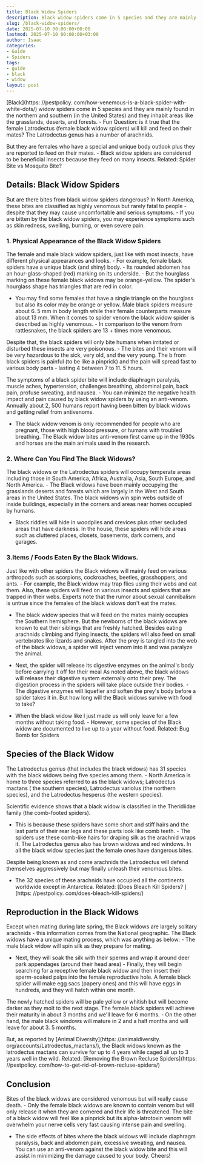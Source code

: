 ```yaml
---
title: Black Widow Spiders
description: Black widow spiders come in 5 species and they are mainly found in the northern and southern in the United States and they inhabit areas like the grasslands,...
slug: /black-widow-spiders/
date: 2025-07-10 00:00:00+00:00
lastmod: 2025-07-10 00:00:00+03:00
author: Isaac
categories:
- Guide
- Spiders
tags:
- guide
- black
- widow
layout: post
---
```


[Black](https: //pestpolicy. com/how-venemous-is-a-black-spider-with-white-dots/) widow spiders come in 5 species and they are mainly found in the northern and southern (in the United States) and they inhabit areas like the grasslands, deserts, and forests. - Fun Question: is it true that the female Latrodectus (female black widow spiders) will kill and feed on their mates? The Latrodectus genus has a number of arachnids.

But they are females who have a special and unique body outlook plus they are reported to feed on their mates. - Black widow spiders are considered to be beneficial insects because they feed on many insects. Related: Spider Bite vs Mosquito Bite?

##  Details: Black Widow Spiders

But are there bites from black widow spiders dangerous? In North America, these bites are classified as highly venomous but rarely fatal to people - despite that they may cause uncomfortable and serious symptoms. - If you are bitten by the black widow spiders, you may experience symptoms such as skin redness, swelling, burning, or even severe pain.

###  1. Physical Appearance of the Black Widow Spiders

The female and male black widow spiders, just like with most insects, have different physical appearances and looks. - For example, female black spiders have a unique black (and shiny) body. - Its rounded abdomen has an hour-glass-shaped (red) marking on its underside. - But the hourglass marking on these female black widows may be orange-yellow. The spider's hourglass shape has triangles that are red in color.

- You may find some females that have a single triangle on the hourglass but also its color may be orange or yellow. Male black spiders measure about 6. 5 mm in body length while their female counterparts measure about 13 mm. When it comes to spider venom the black widow spider is described as highly venomous. - In comparison to the venom from rattlesnakes, the black spiders are 13 + times more venomous.

Despite that, the black spiders will only bite humans when irritated or disturbed these insects are very poisonous. - The bites and their venom will be very hazardous to the sick, very old, and the very young. The b from black spiders is painful (to be like a pinprick) and the pain will spread fast to various body parts - lasting 4 between 7 to 11. 5 hours.

The symptoms of a black spider bite will include diaphragm paralysis, muscle aches, hypertension, challenges breathing, abdominal pain, back pain, profuse sweating, and nausea. - You can minimize the negative health impact and pain caused by black widow spiders by using an anti-venom. Annually about 2, 500 humans report having been bitten by black widows and getting relief from antivenoms.

- The black widow venom is only recommended for people who are pregnant, those with high blood pressure, or humans with troubled breathing. The Black widow bites anti-venom first came up in the 1930s and horses are the main animals used in the research.

###  2. Where Can You Find The Black Widows?

The black widows or the Latrodectus spiders will occupy temperate areas including those in South America, Africa, Australia, Asia, South Europe, and North America. - The Black widows have been mainly occupying the grasslands deserts and forests which are largely in the West and South areas in the United States. The black widows win spin webs outside of inside buildings, especially in the corners and areas near homes occupied by humans.

- Black riddles will hide in woodpiles and crevices plus other secluded areas that have darkness. In the house, these spiders will hide areas such as cluttered places, closets, basements, dark corners, and garages.

###  3.Items / Foods Eaten By the Black Widows.

Just like with other spiders the Black widows will mainly feed on various arthropods such as scorpions, cockroaches, beetles, grasshoppers, and ants. - For example, the Black widow may trap flies using their webs and eat them. Also, these spiders will feed on various insects and spiders that are trapped in their webs. Experts note that the rumor about sexual cannibalism is untrue since the females of the black widows don't eat the mates.

- The black widow species that will feed on the mates mainly occupies the Southern hemisphere. But the newborns of the black widows are known to eat their siblings that are freshly hatched. Besides eating arachnids climbing and flying insects, the spiders will also feed on small vertebrates like lizards and snakes. After the prey is tangled into the web of the black widows, a spider will inject venom into it and was paralyze the animal.

- Next, the spider will release its digestive enzymes on the animal's body before carrying it off for their meal As noted above, the black widows will release their digestive system externally onto their prey. The digestion process in the spiders will take place outside their bodies. - The digestive enzymes will liquefier and soften the prey's body before a spider takes it in. But how long will the Black widows survive with food to take?

- When the black widow like I just made us will only leave for a few months without taking food. - However, some species of the Black widow are documented to live up to a year without food. Related: Bug Bomb for Spiders

##  Species of the Black Widow

The Latrodectus genius (that includes the black widows) has 31 species with the black widows being five species among them. - North America is home to three species referred to as the black widows; Latrodectus mactans ( the southern species), Latrodectus variolus (the northern species), and the Latrodectus hesperus (the western species).

Scientific evidence shows that a black widow is classified in the Theridiidae family (the comb-footed spiders).

- This is because these spiders have some short and stiff hairs and the last parts of their rear legs and these parts look like comb teeth. - The spiders use these comb-like hairs for draping silk as the arachnid wraps it. The Latrodectus genus also has brown widows and red windows. In all the black widow species just the female ones have dangerous bites.

Despite being known as and come arachnids the Latrodectus will defend themselves aggressively but may finally unleash their venomous bites.

- The 32 species of these arachnids have occupied all the continents worldwide except in Antarctica. Related: [Does Bleach Kill Spiders? ](https: //pestpolicy. com/does-bleach-kill-spiders/)

##  Reproduction in the Black Widows

Except when mating during late spring, the Black widows are largely solitary arachnids - this information comes from the National geographic. The Black widows have a unique mating process, which was anything as below: - The male black widow will spin silk as they prepare for mating.

- Next, they will soak the silk with their sperms and wrap it around deer park appendages (around their head area) - Finally, they will begin searching for a receptive female black widow and then insert their sperm-soaked palps into the female reproductive hole. A female black spider will make egg sacs (papery ones) and this will have eggs in hundreds, and they will hatch within one month.

The newly hatched spiders will be pale yellow or whitish but will become darker as they molt to the next stage. The female black spiders will achieve their maturity in about 3 months and we'll leave for 6 months. - On the other hand, the male black windows will mature in 2 and a half months and will leave for about 3. 5 months.

But, as reported by [Animal Diversity](https: //animaldiversity. org/accounts/Latrodectus_mactans/), the Black widows known as the latrodectus mactans can survive for up to 4 years while caged all up to 3 years well in the wild. Related: [Removing the Brown Recluse Spiders](https: //pestpolicy. com/how-to-get-rid-of-brown-recluse-spiders/)

##  Conclusion

Bites of the black widows are considered venomous but will really cause death. - Only the female black widows are known to contain venom but will only release it when they are cornered and their life is threatened. The bite of a black widow will feel like a pinprick but its alpha-latrotoxin venom will overwhelm your nerve cells very fast causing intense pain and swelling.

- The side effects of bites where the black widows will include diaphragm paralysis, back and abdomen pain, excessive sweating, and nausea. You can use an anti-venom against the black widow bite and this will assist in minimizing the damage caused to your body. Cheers!
